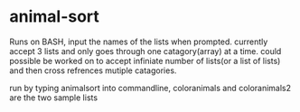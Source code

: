 # animal-sort

Runs on BASH, input the names of the lists when prompted. currently accept 3 lists and only goes through one catagory(array) at a time. could possible be worked on to accept infiniate number of lists(or a list of lists) and then cross refrences mutiple catagories.

run by typing animalsort into commandline, coloranimals and coloranimals2 are the two sample lists

